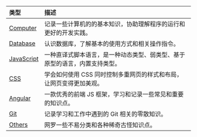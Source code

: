 | 类型 | 描述 |
| :-- | :-- |
| [Computer](./Computer.md) | 记录一些计算机的的基本知识，协助理解程序的运行和更好的开发实践。 |
| [Database](./Database.md) | 认识数据库，了解基本的使用方式和相关操作指令。 |
| [JavaScript](./JavaScript.md) | 一种直译式脚本语言，是一种动态类型、弱类型、基于原型的语言，内置支持类型。 |
| [CSS](./CSS.md) | 学会如何使用 CSS 同时控制多重网页的样式和布局，让网页变得更加美观。 |
| [Angular](./Angular.md) | 一款优秀的前端 JS 框架，学习和记录一些常见和重要的知识点。 |
| [Git](./Git.md) | 记录学习和工作中遇到的 Git 相关的零散知识。 |
| [Others](./Others.md) | 网罗一些不易分类和各种稀奇古怪知识点。 |